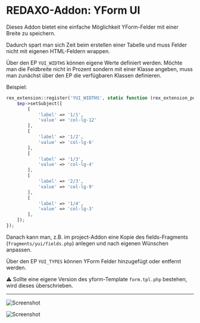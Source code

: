 # REDAXO-Addon: YForm UI

Dieses Addon bietet eine einfache Möglichkeit YForm-Felder mit einer Breite zu speichern.

Dadurch spart man sich Zeit beim erstellen einer Tabelle und muss Felder nicht mit eigenen HTML-Feldern wrappen.

Über den EP `YUI_WIDTHS` können eigene Werte definiert werden.
Möchte man die Feldbreite nicht in Prozent sondern mit einer Klasse angeben, muss man zunächst über den EP die verfügbaren Klassen definieren.

Beispiel:

```php
rex_extension::register('YUI_WIDTHS', static function (rex_extension_point $ep) {
    $ep->setSubject([
        [
            'label' => '1/1',
            'value' => 'col-lg-12'
        ],
        [
            'label' => '1/2',
            'value' => 'col-lg-6'
        ],
        [
            'label' => '1/3',
            'value' => 'col-lg-4'
        ],
        [
            'label' => '2/3',
            'value' => 'col-lg-9'
        ],
        [
            'label' => '1/4',
            'value' => 'col-lg-3'
        ],
    ]);
});
```

Danach kann man, z.B. im project-Addon eine Kopie des fields-Fragments (`fragments/yui/fields.php`) anlegen und nach eigenen Wünschen anpassen.

Über den EP `YUI_TYPES` können YForm Felder hinzugefügt oder entfernt werden.

:warning: Sollte eine eigene Version des yform-Template `form.tpl.php` bestehen, wird dieses überschrieben.

---

![Screenshot](https://raw.githubusercontent.com/eaCe/yform_ui/assets/yformui-select.png)


![Screenshot](https://raw.githubusercontent.com/eaCe/yform_ui/assets/yformui.png)
